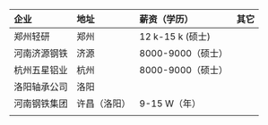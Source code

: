 
| 企业     | 地址     | 薪资（学历）         | 其它  |
| :----- | :----- | :------------- | --- |
| 郑州轻研   | 郑州     | 12 k-15 k (硕士) |     |
| 河南济源钢铁 | 济源     | 8000-9000（硕士）  |     |
| 杭州五星铝业 | 杭州     | 8000-9000（硕士）  |     |
| 洛阳轴承公司 | 洛阳     |                |     |
| 河南钢铁集团 | 许昌（洛阳） | 9-15 W（年）      |     |
|        |        |                |     |
